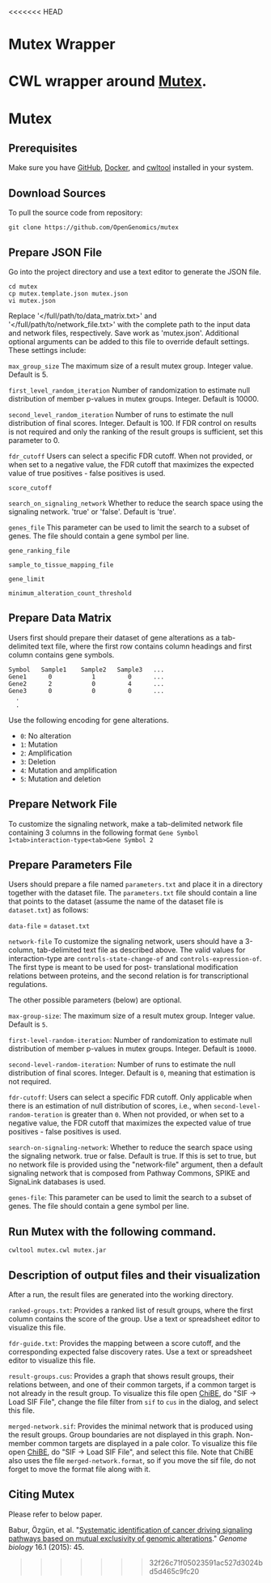 <<<<<<< HEAD
# Mutex Wrapper

CWL wrapper around [Mutex](https://github.com/pathwayanddataanalysis/mutex).
=======
# Mutex

Prerequisites
--
Make sure you have [GitHub](https://git-scm.com/downloads), [Docker](https://docs.docker.com/engine/install), and [cwltool](https://github.com/common-workflow-language/cwltool.git) installed in your system.

Download Sources
--
To pull the source code from repository:
```
git clone https://github.com/OpenGenomics/mutex
```
Prepare JSON File 
--
Go into the project directory and use a text editor to generate the JSON file.

```
cd mutex
cp mutex.template.json mutex.json
vi mutex.json
```
Replace '</full/path/to/data_matrix.txt>' and '</full/path/to/network_file.txt>' with the complete path to the input data and network files, respectively. Save work as 'mutex.json'. Additional optional arguments can be added to this file to override default settings. These settings include:

`max_group_size`                The maximum size of a result mutex group. Integer value. Default is 5.

`first_level_random_iteration`  Number of randomization to estimate null distribution of member p-values in mutex groups. Integer. Default is 10000.

`second_level_random_iteration` Number of runs to estimate the null distribution of final scores. Integer. Default is 100. If FDR control on results is not
                                required and only the ranking of the result groups is sufficient, set this parameter to 0.
                                
`fdr_cutoff`                    Users can select a specific FDR cutoff. When not provided, or when set to a negative value, the FDR cutoff that maximizes the
                                expected value of true positives - false positives is used.
                                
`score_cutoff`

`search_on_signaling_network`   Whether to reduce the search space using the signaling network. 'true' or 'false'. Default is 'true'.

`genes_file`                    This parameter can be used to limit the search to a subset of genes. The file should contain a gene symbol per line.

`gene_ranking_file`

`sample_to_tissue_mapping_file`

`gene_limit`

`minimum_alteration_count_threshold`

Prepare Data Matrix
--
Users first should prepare their dataset of gene alterations as a tab-delimited text file, where the first row contains column headings and first column contains gene symbols.

```
Symbol   Sample1    Sample2   Sample3   ...
Gene1      0           1         0      ...
Gene2      2           0         4      ...
Gene3      0           0         0      ...
  .
  .
```

Use the following encoding for gene alterations.

* `0`: No alteration
* `1`: Mutation
* `2`: Amplification
* `3`: Deletion
* `4`: Mutation and amplification
* `5`: Mutation and deletion

Prepare Network File
--
To customize the signaling network, make a tab-delimited network file containing 3 columns in the following format
`Gene Symbol 1<tab>interaction-type<tab>Gene Symbol 2`

Prepare Parameters File
--
Users should prepare a file named `parameters.txt` and place it in a directory together with the dataset file. The `parameters.txt` file should contain a line that points to the dataset (assume the name of the dataset file is `dataset.txt`) as follows:

`data-file` = `dataset.txt`

`network-file`                    To customize the signaling network, users should have a 3-column, tab-delimited text file as described above. The valid values
                                  for interaction-type are `controls-state-change-of` and `controls-expression-of`. The first type is meant to be used for post-
                                  translational modification relations between proteins, and the second relation is for transcriptional regulations.

The other possible parameters (below) are optional.

`max-group-size`:                 The maximum size of a result mutex group. Integer value. Default is `5`.

`first-level-random-iteration`:   Number of randomization to estimate null distribution of member p-values in mutex groups. Integer. Default is `10000`.

`second-level-random-iteration`:  Number of runs to estimate the null distribution of final scores. Integer. Default is `0`, meaning that estimation is not
                                  required.

`fdr-cutoff`:                     Users can select a specific FDR cutoff. Only applicable when there is an estimation of null distribution of scores, i.e., when
                                  `second-level-random-teration` is greater than `0`. When not provided, or when set to a negative value, the FDR cutoff that
                                  maximizes the expected value of true positives - false positives is used.

`search-on-signaling-network`:    Whether to reduce the search space using the signaling network. true or false. Default is true. If this is set to true, but no
                                  network file is provided using the "network-file" argument, then a default signaling network that is composed from Pathway
                                  Commons, SPIKE and SignaLink databases is used.

`genes-file`:                     This parameter can be used to limit the search to a subset of genes. The file should contain a gene symbol per line.



Run Mutex with the following command.
--

`cwltool mutex.cwl mutex.jar`

Description of output files and their visualization
--
After a run, the result files are generated into the working directory.

`ranked-groups.txt`:    Provides a ranked list of result groups, where the first column contains the score of the group. Use a text or spreadsheet editor to
                        visualize this file.

`fdr-guide.txt`:        Provides the mapping between a score cutoff, and the corresponding expected false discovery rates. Use a text or spreadsheet editor to
                        visualize this file.

`result-groups.cus`:    Provides a graph that shows result groups, their relations between, and one of their common targets, if a common target is not already in
                        the result group. To visualize this file open [ChiBE](https://github.com/PathwayCommons/chibe), do "SIF -> Load SIF File", change the file
                        filter from `sif` to `cus` in the dialog, and select this file.

`merged-network.sif`:   Provides the minimal network that is produced using the result groups. Group boundaries are not displayed in this graph. Non-member common
                        targets are displayed in a pale color. To visualize this file open [ChiBE](https://github.com/PathwayCommons/chibe), do "SIF -> Load SIF 
                        File", and select this file. Note that ChiBE also uses the file `merged-network.format`, so if you move the sif file, do not forget to 
                        move the format file along with it.

Citing Mutex
--
Please refer to below paper.

Babur, Özgün, et al. "[Systematic identification of cancer driving signaling pathways based on mutual exclusivity of genomic alterations](https://genomebiology.biomedcentral.com/articles/10.1186/s13059-015-0612-6)." *Genome biology* 16.1 (2015): 45.
>>>>>>> 32f26c71f05023591ac527d3024bd5d465c9fc20

